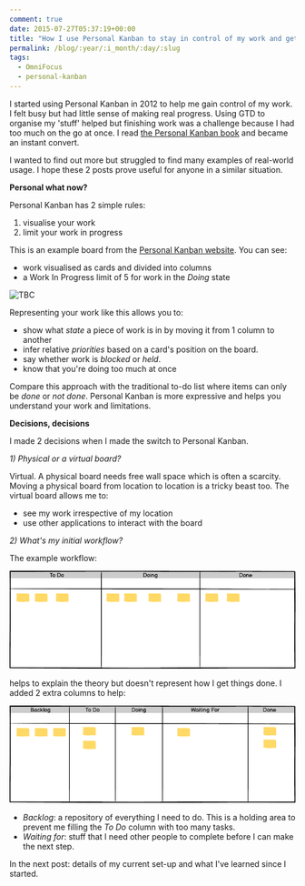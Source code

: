 ```yaml
---
comment: true
date: 2015-07-27T05:37:19+00:00
title: "How I use Personal Kanban to stay in control of my work and get stuff done (part 1)"
permalink: /blog/:year/:i_month/:day/:slug
tags:
  - OmniFocus
  - personal-kanban
---
```

I started using Personal Kanban in 2012 to help me gain control of my work. I
felt busy but had little sense of making real progress. Using GTD to organise
my 'stuff' helped but finishing work was a challenge because I had too much on
the go at once. I read [the Personal Kanban
book](http://www.personalkanban.com/pk/personal-kanban-the-book/) and became
an instant convert.

I wanted to find out more but struggled to find many examples of real-world
usage. I hope these 2 posts prove useful for anyone in a similar situation.

**Personal what now?**

Personal Kanban has 2 simple rules:

  1. visualise your work
  2. limit your work in progress

This is an example board from the [Personal Kanban website](https://www.personalkanban.com/personal-kanban-101). You can see:

  * work visualised as cards and divided into columns
  * a Work In Progress limit of 5 for work in the _Doing_ state

<img src="http://personalkanban.com/wp-content/uploads/2009/08/whiteboards-050-300x225.jpg" class="img-fluid" alt="TBC" loading="lazy">

Representing your work like this allows you to:

  * show what _state_ a piece of work is in by moving it from 1 column to another
  * infer relative _priorities_ based on a card's position on the board.
  * say whether work is _blocked_ or _held_.
  * know that you're doing too much at once

Compare this approach with the traditional to-do list where items can only be
_done_ or _not done_. Personal Kanban is more expressive and helps you
understand your work and limitations.

**Decisions, decisions**

I made 2 decisions when I made the switch to Personal Kanban.

_1) Physical or a virtual board?_

Virtual. A physical board needs free wall space which is often a scarcity.
Moving a physical board from location to location is a tricky beast too. The
virtual board allows me to:

  * see my work irrespective of my location
  * use other applications to interact with the board

_2) What's my initial workflow?_

The example workflow:

<img src="/img/1437975339651-img.png" class="img-fluid" alt="TBC" loading="lazy">

helps to explain the theory but doesn't represent how I get things done. I
added 2 extra columns to help:

<img src="/img/1437975359115-img.png" class="img-fluid" alt="TBC" loading="lazy">

  * _Backlog_: a repository of everything I need to do. This is a holding area to prevent me filling the _To Do_ column with too many tasks.
  * _Waiting for_: stuff that I need other people to complete before I can make the next step.

In the next post: details of my current set-up and what I've learned since I
started.

